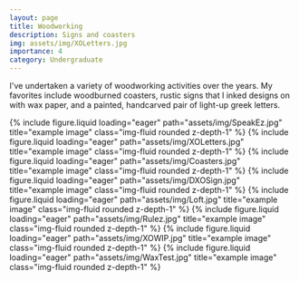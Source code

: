 ```yaml
---
layout: page
title: Woodworking
description: Signs and coasters
img: assets/img/XOLetters.jpg
importance: 4
category: Undergraduate
---
```

I've undertaken a variety of woodworking activities over the years. My favorites include woodburned coasters, rustic signs that I inked designs on with wax paper, and a painted, handcarved pair of light-up greek letters.

{% include figure.liquid loading="eager" path="assets/img/SpeakEz.jpg" title="example image" class="img-fluid rounded z-depth-1" %}
{% include figure.liquid loading="eager" path="assets/img/XOLetters.jpg" title="example image" class="img-fluid rounded z-depth-1" %}
{% include figure.liquid loading="eager" path="assets/img/Coasters.jpg" title="example image" class="img-fluid rounded z-depth-1" %}
{% include figure.liquid loading="eager" path="assets/img/DXOSign.jpg" title="example image" class="img-fluid rounded z-depth-1" %}
{% include figure.liquid loading="eager" path="assets/img/Loft.jpg" title="example image" class="img-fluid rounded z-depth-1" %}
{% include figure.liquid loading="eager" path="assets/img/Rulez.jpg" title="example image" class="img-fluid rounded z-depth-1" %}
{% include figure.liquid loading="eager" path="assets/img/XOWIP.jpg" title="example image" class="img-fluid rounded z-depth-1" %}
{% include figure.liquid loading="eager" path="assets/img/WaxTest.jpg" title="example image" class="img-fluid rounded z-depth-1" %}